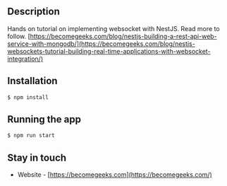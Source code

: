 ## Description

Hands on tutorial on implementing websocket with NestJS.
Read more to follow.
[https://becomegeeks.com/blog/nestjs-building-a-rest-api-web-service-with-mongodb/](https://becomegeeks.com/blog/nestjs-websockets-tutorial-building-real-time-applications-with-websocket-integration/)

## Installation

```bash
$ npm install
```

## Running the app

```bash
$ npm run start
```

## Stay in touch
- Website - [https://becomegeeks.com](https://becomegeeks.com/)
